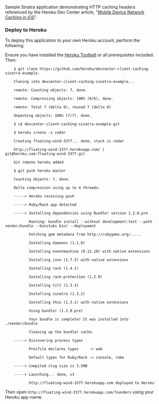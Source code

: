 Sample Sinatra application demonstrating HTTP caching headers referenced by the Heroku Dev Center article, "[Mobile Device Network Caching in iOS](https://devcenter.heroku.com/articles/ios-network-caching)".

### Deploy to Heroku

To deploy this application to your own Heroku account, perform the following.

Ensure you have installed the [Heroku Toolbelt](https://toolbelt.heroku.com) or all prerequisites included. Then:

```console
    $ git clone https://github.com/heroku/devcenter-client-caching-sinatra-example.

    Cloning into devcenter-client-caching-sinatra-example...

    remote: Counting objects: 7, done.

    remote: Compressing objects: 100% (6/6), done.

    remote: Total 7 (delta 0), reused 7 (delta 0)

    Unpacking objects: 100% (7/7), done.

    $ cd devcenter-client-caching-sinatra-example.git

    $ heroku create -s cedar

    Creating floating-wind-3377... done, stack is cedar

    http://floating-wind-3377.herokuapp.com/ | git@heroku.com:floating-wind-3377.git

    Git remote heroku added

    $ git push heroku master

    Counting objects: 7, done.

    Delta compression using up to 4 threads.

    -----> Heroku receiving push

    -----> Ruby/Rack app detected

    -----> Installing dependencies using Bundler version 1.2.0.pre

           Running: bundle install --without development:test --path vendor/bundle --binstubs bin/ --deployment

           Fetching gem metadata from http://rubygems.org/.....

           Installing daemons (1.1.8)

           Installing eventmachine (0.12.10) with native extensions

           Installing json (1.7.3) with native extensions

           Installing rack (1.4.1)

           Installing rack-protection (1.2.0)

           Installing tilt (1.3.3)

           Installing sinatra (1.3.2)

           Installing thin (1.3.1) with native extensions

           Using bundler (1.2.0.pre)

           Your bundle is complete! It was installed into ./vendor/bundle

           Cleaning up the bundler cache.

    -----> Discovering process types

           Procfile declares types     -> web

           Default types for Ruby/Rack -> console, rake

    -----> Compiled slug size is 3.5MB

    -----> Launching... done, v3

           http://floating-wind-3377.herokuapp.com deployed to Heroku
```

Then open `http://floating-wind-3377.herokuapp.com/founders` using your Heroku app-name.